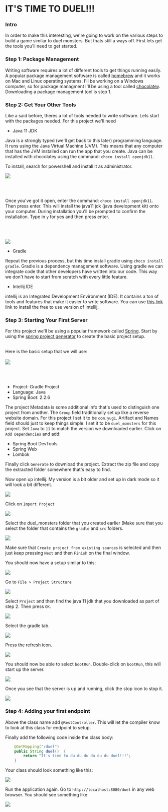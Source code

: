 # IT'S TIME TO DUEL!!!
### Intro

In order to make this interesting, we're going to work on the various steps to build a game similar to duel monsters.
But thats still a ways off. First lets get the tools you'll need to get started. 

### Step 1: Package Management
Writing software requires a lot of different tools to get things running easily. A popular package management software is
called [homebrew](https://brew.sh/) and it works on Mac and Linux operating systems. I'll be working on a Windows 
computer, so for package managment I'll be using a tool called [chocolatey](https://chocolatey.org/). 
Downloading a package management tool is step 1. 

### Step 2: Get Your Other Tools
Like a said before, theres a lot of tools needed to write software. Lets start with the packages needed. 
For this project we'll need

- Java 11 JDK

Java is a strongly typed (we'll get back to this later) programming language. 
It runs using the Java Virtual Machine (JVM). This means that any computer that has the JVM installed can run the app that you create.
Java can be installed with chocolatey using the command: `choco install openjdk11`.

To install, search for powershell and install it as administrator.

![](pics/powershell.png)

<br></br>

Once you've got it open, enter the command: `choco install openjdk11`. Then press enter. This will install the java11
jdk (java development kit) onto your computer. During installation you'll be prompted to confirm the installation.
Type in `y` for yes and then press enter.

<br></br>

![](pics/install_java.png)

- Gradle 

Repeat the previous process, but this time install gradle using `choco install gradle`. Gradle is a dependency 
management software. Using gradle we can integrate code that other developers have written into our code. 
This way we don't have to start from scratch with every little feature.

- Intellij IDE

intellij is an Integrated Development Environment (IDE). It contains a ton of tools and features that make it easier 
to write software.  You can use [this link](https://www.jetbrains.com/idea/download/download-thanks.html?platform=windows&code=IIC)
link to install the free to use version of Intellij.

### Step 3: Starting Your First Server

For this project we'll be using a popular framework called [Spring](https://spring.io/quickstart).  Start by using the
[spring project generator](https://start.spring.io/) to create the basic project setup.
<br></br>

Here is the basic setup that we will use:
<br></br>
![](pics/spring_gen.png)

<br></br>
- Project: Gradle Project
- Language: Java
- Spring Boot: 2.2.6

The project Metadata is some additional info that's used to distinguish one project from another.
The `Group` field traditionally set up like a reverse website domain. For this project I set it
to be `com.yugi`. Artifact and Names field should just to keep things simple. I set it to be 
`duel_monsters` for this project. Set `Java` to `11` to match the version we downloaded earlier.
Click on `Add Dependencies` and add:
- Spring Boot DevTools
- Spring Web
- Lombok

Finally click `Generate` to download the project. Extract the zip file and copy the extracted folder
somewhere that's easy to find.

Now open up intellij. My version is a bit older and set up in dark mode so it will look a bit
different.

![](pics/intj1.png)

Click on `Import Project`

![](pics/intj2.png)

Select the duel_monsters folder that you created earlier (Make sure that you select the folder that contains
the `gradle` and `src` folders.

![](pics/intj3.png) 

Make sure that `Create project from existing sources` is selected and then just keep pressing `Next` and then 
`Finish` on the final window.

You should now have a setup similar to this:

![](pics/intj4.png)

Go to `File > Project Structure`

![](pics/intj5.png)

Select `Project` and then find the java 11 jdk that you downloaded as part of step 2. Then press `OK`.

![](pics/intj7.png)

Select the gradle tab. 

![](pics/intj8.png)

Press the refresh icon.

![](pics/intj9.png)

You should now be able to select `bootRun`. Double-click on `bootRun`, this will start up the server.

![](pics/intj10.png)

Once you see that the server is up and running, click the stop icon to stop it.

![](pics/intj11.png)

### Step 4: Adding your first endpoint

Above the class name add `@RestController`. This will let the compiler know to look at this
class for endpoint to setup.

Finally add the following code inside the class body:
```java
	@GetMapping("/duel")
	public String duel()  {
		return "It's time to du du du du du du duel!!!";
	}
```

Your class should look something like this:

![](pics/intj12.png)

Run the application again. Go to `http://localhost:8080/duel` in any web browser. You should see something like:

![](pics/web1.png)
